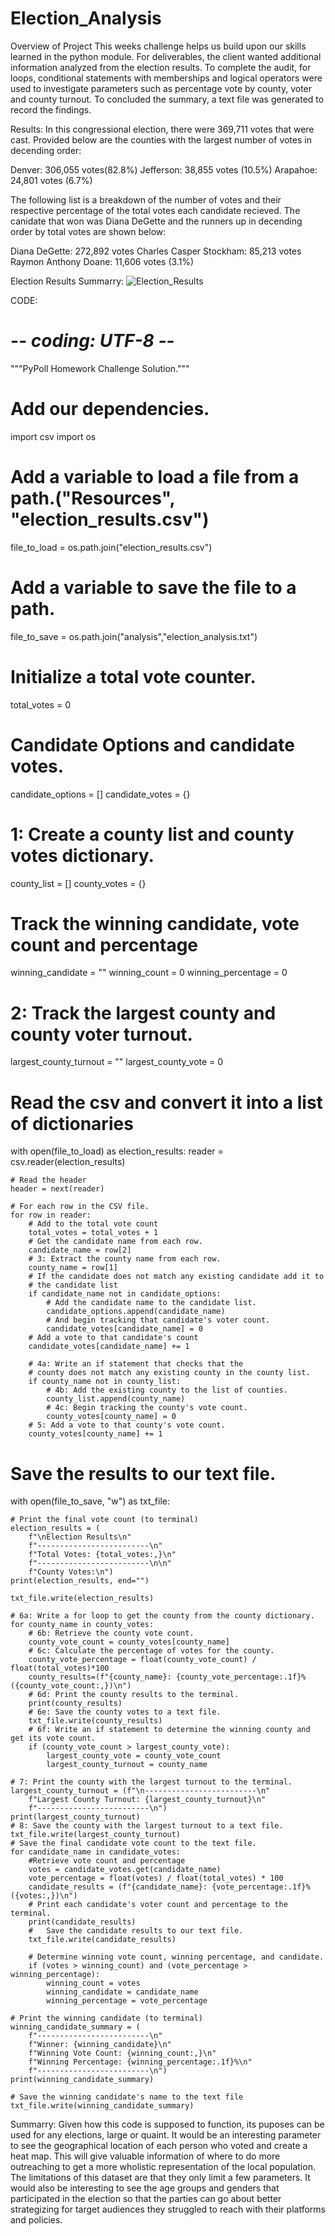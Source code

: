 # Election_Analysis
Overview of Project
This weeks challenge helps us build upon our skills learned in the python module. For deliverables, the client wanted additional information analyzed from the election 
results. To complete the audit, for loops, conditional statements with memberships and logical operators were used to investigate parameters such as percentage vote by 
county, voter and county turnout. To concluded the summary, a text file was generated to record the findings.

Results:
In this congressional election, there were 369,711 votes that were cast. Provided below are the counties with the largest number of votes in decending order:

Denver: 306,055 votes(82.8%)
Jefferson: 38,855 votes (10.5%)
Arapahoe: 24,801 votes (6.7%)

The following list is a breakdown of the number of votes and their respective percentage of the total votes each candidate recieved. The canidate that won was Diana 
DeGette and the runners up in decending order by total votes are shown below:

Diana DeGette: 272,892 votes
Charles Casper Stockham: 85,213 votes
Raymon Anthony Doane: 11,606 votes (3.1%)

Election Results Summarry:
![Election_Results](https://user-images.githubusercontent.com/109875421/185289532-728e75ff-8df1-47f7-beae-515c1f86c94b.png)

CODE:
# -*- coding: UTF-8 -*-
"""PyPoll Homework Challenge Solution."""

# Add our dependencies.
import csv
import os

# Add a variable to load a file from a path.("Resources", "election_results.csv")
file_to_load = os.path.join("election_results.csv")
# Add a variable to save the file to a path.
file_to_save =  os.path.join("analysis","election_analysis.txt")

# Initialize a total vote counter.
total_votes = 0

# Candidate Options and candidate votes.
candidate_options = []
candidate_votes = {}

# 1: Create a county list and county votes dictionary.
county_list = []
county_votes = {}

# Track the winning candidate, vote count and percentage
winning_candidate = ""
winning_count = 0
winning_percentage = 0

# 2: Track the largest county and county voter turnout.
largest_county_turnout = ""
largest_county_vote = 0

# Read the csv and convert it into a list of dictionaries
with open(file_to_load) as election_results:
    reader = csv.reader(election_results)

    # Read the header
    header = next(reader)

    # For each row in the CSV file.
    for row in reader:
        # Add to the total vote count
        total_votes = total_votes + 1
        # Get the candidate name from each row.
        candidate_name = row[2]
        # 3: Extract the county name from each row.
        county_name = row[1]
        # If the candidate does not match any existing candidate add it to
        # the candidate list
        if candidate_name not in candidate_options:
            # Add the candidate name to the candidate list.
            candidate_options.append(candidate_name)
            # And begin tracking that candidate's voter count.
            candidate_votes[candidate_name] = 0
        # Add a vote to that candidate's count
        candidate_votes[candidate_name] += 1

        # 4a: Write an if statement that checks that the
        # county does not match any existing county in the county list.
        if county_name not in county_list:
            # 4b: Add the existing county to the list of counties.
            county_list.append(county_name)
            # 4c: Begin tracking the county's vote count.
            county_votes[county_name] = 0
        # 5: Add a vote to that county's vote count.
        county_votes[county_name] += 1

# Save the results to our text file.
with open(file_to_save, "w") as txt_file:

    # Print the final vote count (to terminal)
    election_results = (
        f"\nElection Results\n"
        f"-------------------------\n"
        f"Total Votes: {total_votes:,}\n"
        f"-------------------------\n\n"
        f"County Votes:\n")
    print(election_results, end="")

    txt_file.write(election_results)

    # 6a: Write a for loop to get the county from the county dictionary.
    for county_name in county_votes:
        # 6b: Retrieve the county vote count.
        county_vote_count = county_votes[county_name]
        # 6c: Calculate the percentage of votes for the county.
        county_vote_percentage = float(county_vote_count) / float(total_votes)*100
        county_results=(f"{county_name}: {county_vote_percentage:.1f}% ({county_vote_count:,})\n")
        # 6d: Print the county results to the terminal.
        print(county_results)
        # 6e: Save the county votes to a text file.
        txt_file.write(county_results)
        # 6f: Write an if statement to determine the winning county and get its vote count.
        if (county_vote_count > largest_county_vote):
            largest_county_vote = county_vote_count
            largest_county_turnout = county_name

    # 7: Print the county with the largest turnout to the terminal.
    largest_county_turnout = (f"\n-------------------------\n"
        f"Largest County Turnout: {largest_county_turnout}\n"
        f"-------------------------\n")
    print(largest_county_turnout)
    # 8: Save the county with the largest turnout to a text file.
    txt_file.write(largest_county_turnout)
    # Save the final candidate vote count to the text file.
    for candidate_name in candidate_votes:
        #Retrieve vote count and percentage
        votes = candidate_votes.get(candidate_name)
        vote_percentage = float(votes) / float(total_votes) * 100
        candidate_results = (f"{candidate_name}: {vote_percentage:.1f}% ({votes:,})\n")
        # Print each candidate's voter count and percentage to the terminal.  
        print(candidate_results)
        #   Save the candidate results to our text file.
        txt_file.write(candidate_results)

        # Determine winning vote count, winning percentage, and candidate.
        if (votes > winning_count) and (vote_percentage > winning_percentage):
            winning_count = votes
            winning_candidate = candidate_name
            winning_percentage = vote_percentage
            
    # Print the winning candidate (to terminal)
    winning_candidate_summary = (
        f"-------------------------\n"
        f"Winner: {winning_candidate}\n"
        f"Winning Vote Count: {winning_count:,}\n"
        f"Winning Percentage: {winning_percentage:.1f}%\n"
        f"-------------------------\n")
    print(winning_candidate_summary)

    # Save the winning candidate's name to the text file
    txt_file.write(winning_candidate_summary)
    
Summarry:
Given how this code is supposed to function, its puposes can be used for any elections, large or quaint. It would be an interesting parameter to see the geographical 
location of each person who voted and create a heat map. This will give valuable information of where to do more outreaching to get a more wholistic representation of 
the local population. The limitations of this dataset are that they only limit a few parameters. It would also be interesting to see the age groups and genders that 
participated in the election so that the parties can go about better strategizing for target audiences they struggled to reach with their platforms and policies. 
